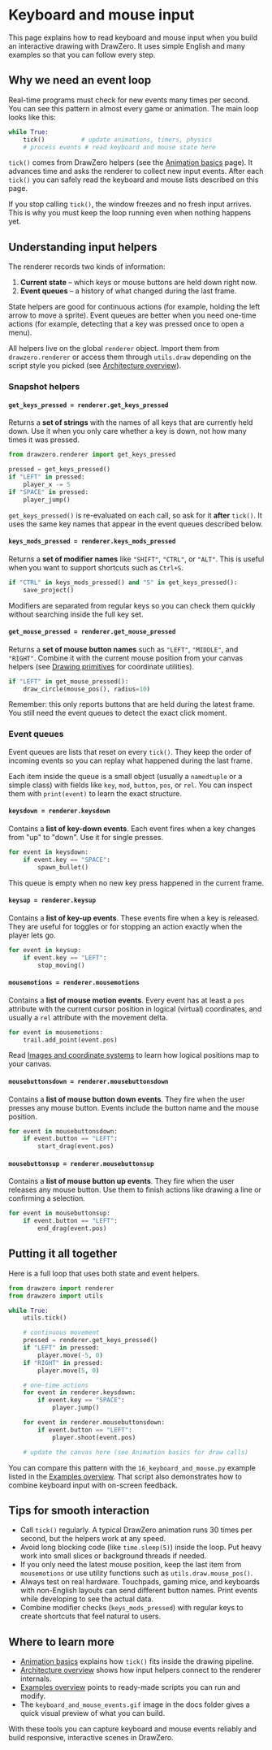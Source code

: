 # Keyboard and mouse input

This page explains how to read keyboard and mouse input when you build an
interactive drawing with DrawZero. It uses simple English and many examples so
that you can follow every step.

## Why we need an event loop

Real-time programs must check for new events many times per second. You can see
this pattern in almost every game or animation. The main loop looks like this:

```python
while True:
    tick()          # update animations, timers, physics
    # process events # read keyboard and mouse state here
```

`tick()` comes from DrawZero helpers (see the [Animation basics](animation.md)
page). It advances time and asks the renderer to collect new input events. After
each `tick()` you can safely read the keyboard and mouse lists described on this
page.

If you stop calling `tick()`, the window freezes and no fresh input arrives.
This is why you must keep the loop running even when nothing happens yet.

## Understanding input helpers

The renderer records two kinds of information:

1. **Current state** – which keys or mouse buttons are held down right now.
2. **Event queues** – a history of what changed during the last frame.

State helpers are good for continuous actions (for example, holding the left
arrow to move a sprite). Event queues are better when you need one-time actions
(for example, detecting that a key was pressed once to open a menu).

All helpers live on the global `renderer` object. Import them from
`drawzero.renderer` or access them through `utils.draw` depending on the script
style you picked (see [Architecture overview](architecture.md)).

### Snapshot helpers

#### `get_keys_pressed = renderer.get_keys_pressed`

Returns a **set of strings** with the names of all keys that are currently held
down. Use it when you only care whether a key is down, not how many times it was
pressed.

```python
from drawzero.renderer import get_keys_pressed

pressed = get_keys_pressed()
if "LEFT" in pressed:
    player_x -= 5
if "SPACE" in pressed:
    player_jump()
```

`get_keys_pressed()` is re-evaluated on each call, so ask for it **after**
`tick()`. It uses the same key names that appear in the event queues described
below.

#### `keys_mods_pressed = renderer.keys_mods_pressed`

Returns a **set of modifier names** like `"SHIFT"`, `"CTRL"`, or `"ALT"`. This
is useful when you want to support shortcuts such as `Ctrl+S`.

```python
if "CTRL" in keys_mods_pressed() and "S" in get_keys_pressed():
    save_project()
```

Modifiers are separated from regular keys so you can check them quickly without
searching inside the full key set.

#### `get_mouse_pressed = renderer.get_mouse_pressed`

Returns a **set of mouse button names** such as `"LEFT"`, `"MIDDLE"`, and
`"RIGHT"`. Combine it with the current mouse position from your canvas helpers
(see [Drawing primitives](primitives.md) for coordinate utilities).

```python
if "LEFT" in get_mouse_pressed():
    draw_circle(mouse_pos(), radius=10)
```

Remember: this only reports buttons that are held during the latest frame. You
still need the event queues to detect the exact click moment.

### Event queues

Event queues are lists that reset on every `tick()`. They keep the order of
incoming events so you can replay what happened during the last frame.

Each item inside the queue is a small object (usually a `namedtuple` or a
simple class) with fields like `key`, `mod`, `button`, `pos`, or `rel`. You can
inspect them with `print(event)` to learn the exact structure.

#### `keysdown = renderer.keysdown`

Contains a **list of key-down events**. Each event fires when a key changes from
"up" to "down". Use it for single presses.

```python
for event in keysdown:
    if event.key == "SPACE":
        spawn_bullet()
```

This queue is empty when no new key press happened in the current frame.

#### `keysup = renderer.keysup`

Contains a **list of key-up events**. These events fire when a key is released.
They are useful for toggles or for stopping an action exactly when the player
lets go.

```python
for event in keysup:
    if event.key == "LEFT":
        stop_moving()
```

#### `mousemotions = renderer.mousemotions`

Contains a **list of mouse motion events**. Every event has at least a `pos`
attribute with the current cursor position in logical (virtual) coordinates, and
usually a `rel` attribute with the movement delta.

```python
for event in mousemotions:
    trail.add_point(event.pos)
```

Read [Images and coordinate systems](images.md) to learn how logical positions
map to your canvas.

#### `mousebuttonsdown = renderer.mousebuttonsdown`

Contains a **list of mouse button down events**. They fire when the user presses
any mouse button. Events include the button name and the mouse position.

```python
for event in mousebuttonsdown:
    if event.button == "LEFT":
        start_drag(event.pos)
```

#### `mousebuttonsup = renderer.mousebuttonsup`

Contains a **list of mouse button up events**. They fire when the user releases
any mouse button. Use them to finish actions like drawing a line or confirming a
selection.

```python
for event in mousebuttonsup:
    if event.button == "LEFT":
        end_drag(event.pos)
```

## Putting it all together

Here is a full loop that uses both state and event helpers.

```python
from drawzero import renderer
from drawzero import utils

while True:
    utils.tick()

    # continuous movement
    pressed = renderer.get_keys_pressed()
    if "LEFT" in pressed:
        player.move(-5, 0)
    if "RIGHT" in pressed:
        player.move(5, 0)

    # one-time actions
    for event in renderer.keysdown:
        if event.key == "SPACE":
            player.jump()

    for event in renderer.mousebuttonsdown:
        if event.button == "LEFT":
            player.shoot(event.pos)

    # update the canvas here (see Animation basics for draw calls)
```

You can compare this pattern with the `16_keyboard_and_mouse.py` example listed
in the [Examples overview](examples_overview.md). That script also demonstrates
how to combine keyboard input with on-screen feedback.

## Tips for smooth interaction

- Call `tick()` regularly. A typical DrawZero animation runs 30 times per
  second, but the helpers work at any speed.
- Avoid long blocking code (like `time.sleep(5)`) inside the loop. Put heavy
  work into small slices or background threads if needed.
- If you only need the latest mouse position, keep the last item from
  `mousemotions` or use utility functions such as `utils.draw.mouse_pos()`.
- Always test on real hardware. Touchpads, gaming mice, and keyboards with
  non-English layouts can send different button names. Print events while
  developing to see the actual data.
- Combine modifier checks (`keys_mods_pressed`) with regular keys to create
  shortcuts that feel natural to users.

## Where to learn more

- [Animation basics](animation.md) explains how `tick()` fits inside the drawing
  pipeline.
- [Architecture overview](architecture.md) shows how input helpers connect to
  the renderer internals.
- [Examples overview](examples_overview.md) points to ready-made scripts you can
  run and modify.
- The `keyboard_and_mouse_events.gif` image in the docs folder gives a quick
  visual preview of what you can build.

With these tools you can capture keyboard and mouse events reliably and build
responsive, interactive scenes in DrawZero.
